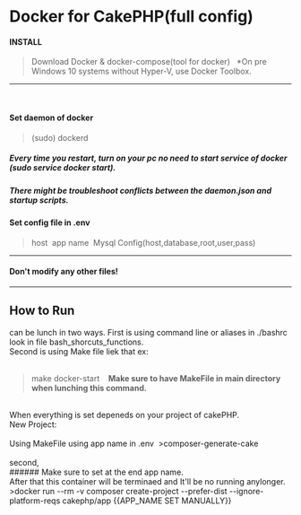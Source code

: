 # Docker for CakePHP(full config)

#### INSTALL
>Download Docker & docker-compose(tool for docker)
&nbsp;
>*On pre Windows 10 systems without Hyper-V, use Docker Toolbox.
***
&nbsp;
#### Set daemon of docker
>(sudo) dockerd&nbsp;
##### Every time you restart, turn on your pc no need to start service of docker (sudo service docker start).&nbsp;
##### There might be troubleshoot conflicts between the daemon.json and startup scripts.&nbsp;

#### Set config file in .env
> host&nbsp;
> app name&nbsp;
> Mysql Config(host,database,root,user,pass)&nbsp;
***
#### Don't modify any other files!
***

## How to Run
can be lunch in two ways.
First is using command line or aliases in ./bashrc look in file bash_shorcuts_functions.&nbsp;
<br />
Second is using Make file liek that ex: <br />
&nbsp;
>make docker-start 
&nbsp;&nbsp;
**Make sure to have MakeFile in main directory when lunching this command.**
<br />
When everything is set depeneds on your project of cakePHP.
<br />
New Project: <br /> <br />
Using MakeFile using app name in .env &nbsp;>composer-generate-cake  <br />
<br />
second, <br />
###### Make sure to set at the end app name. <br />
After that this container will be terminaed and It'll be no running anylonger. <br />
>docker run --rm -v composer create-project --prefer-dist --ignore-platform-reqs cakephp/app {{APP_NAME SET MANUALLY}} <br />
<br />
<br />
